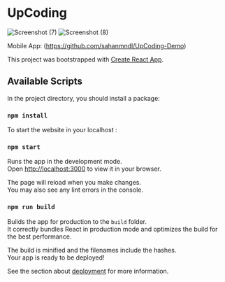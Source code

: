 # UpCoding

![Screenshot (7)](https://user-images.githubusercontent.com/76529959/194722032-443708cb-4aa7-4fa7-b77d-0f021c8be0e1.png)
![Screenshot (8)](https://user-images.githubusercontent.com/76529959/194722042-b977982a-984b-489d-aac4-debbbd604803.png)

Mobile App: (https://github.com/sahanmndl/UpCoding-Demo)

This project was bootstrapped with [Create React App](https://github.com/facebook/create-react-app).

## Available Scripts

In the project directory, you should install a package:

### `npm install`

To start the website in your localhost :

### `npm start`

Runs the app in the development mode.\
Open [http://localhost:3000](http://localhost:3000) to view it in your browser.

The page will reload when you make changes.\
You may also see any lint errors in the console.

### `npm run build`

Builds the app for production to the `build` folder.\
It correctly bundles React in production mode and optimizes the build for the best performance.

The build is minified and the filenames include the hashes.\
Your app is ready to be deployed!

See the section about [deployment](https://facebook.github.io/create-react-app/docs/deployment) for more information.


